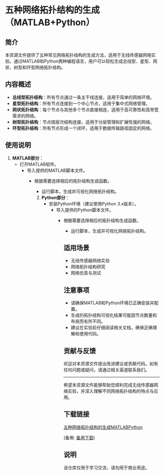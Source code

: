 # 五种网络拓扑结构的生成（MATLAB+Python）

## 简介
本资源文件提供了五种常见网络拓扑结构的生成方法，适用于无线传感器网络实验。通过MATLAB和Python两种编程语言，用户可以轻松生成总线型、星型、网状、树型和环型网络拓扑结构。

## 内容概述
- **总线型拓扑结构**：所有节点通过一条主干线连接，适用于简单的网络环境。
- **星型拓扑结构**：所有节点连接到一个中心节点，适用于集中式网络管理。
- **网状拓扑结构**：每个节点与其他多个节点直接相连，适用于高可靠性和高带宽需求的网络。
- **树型拓扑结构**：节点按层次结构连接，适用于分层管理和扩展性强的网络。
- **环型拓扑结构**：所有节点形成一个闭环，适用于数据传输路径固定的网络。

## 使用说明
1. **MATLAB部分**：
   - 打开MATLAB软件。
      - 导入提供的MATLAB脚本文件。
         - 根据需要选择相应的拓扑结构生成函数。
            - 运行脚本，生成并可视化网络拓扑结构。

            2. **Python部分**：
               - 安装Python环境（建议使用Python 3.x版本）。
                  - 导入提供的Python脚本文件。
                     - 根据需要选择相应的拓扑结构生成函数。
                        - 运行脚本，生成并可视化网络拓扑结构。

                        ## 适用场景
                        - 无线传感器网络实验
                        - 网络拓扑结构研究
                        - 网络仿真与测试

                        ## 注意事项
                        - 请确保MATLAB和Python环境已正确安装并配置。
                        - 生成的拓扑结构可视化结果可能因节点数量和布局而有所不同。
                        - 建议在实验前仔细阅读相关文档，确保正确理解和使用代码。

                        ## 贡献与反馈
                        欢迎对本资源文件提出改进建议或贡献代码。如有任何问题或疑问，请通过相关渠道联系我们。

                        ---

                        希望本资源文件能够帮助您顺利完成无线传感器网络实验，并深入理解不同网络拓扑结构的特点与应用。

                        ## 下载链接
                        [五种网络拓扑结构的生成MATLABPython](https://pan.quark.cn/s/f7c82e8a7aaf) 

                        (备用: [备用下载](https://pan.baidu.com/s/13R0OXw4YZZ7lg3-dFmO2HQ?pwd=1234))

                        ## 说明

                        该仓库仅用于学习交流，请勿用于商业用途。
